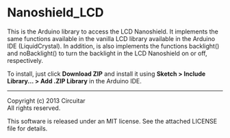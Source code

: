 Nanoshield_LCD
==============

This is the Arduino library to access the LCD Nanoshield. It implements the same functions available in the vanilla LCD library available in the Arduino IDE (LiquidCrystal). In addition, is also implements the functions backlight() and noBacklight() to turn the backlight in the LCD Nanoshield on or off, respectively.

To install, just click **Download ZIP** and install it using **Sketch > Include Library... > Add .ZIP Library** in the Arduino IDE.

---
Copyright (c) 2013 Circuitar  
All rights reserved.

This software is released under an MIT license. See the attached LICENSE file for details.
